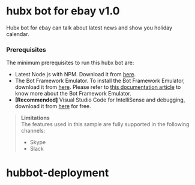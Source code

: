 # hubx bot for ebay v1.0

Hubx bot for ebay can talk about latest news and show you holiday calendar.

### Prerequisites

The minimum prerequisites to run this hubx bot are:
* Latest Node.js with NPM. Download it from [here](https://nodejs.org/en/download/).
* The Bot Framework Emulator. To install the Bot Framework Emulator, download it from [here](https://aka.ms/bf-bc-emulator). Please refer to [this documentation article](https://docs.botframework.com/en-us/csharp/builder/sdkreference/gettingstarted.html#emulator) to know more about the Bot Framework Emulator.
* **[Recommended]** Visual Studio Code for IntelliSense and debugging, download it from [here](https://code.visualstudio.com/) for free.


> **Limitations**  
> The features used in this sample are fully supported in the following channels:
> - Skype
> - Slack

# hubbot-deployment
